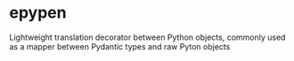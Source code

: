 # epypen
Lightweight translation decorator between Python objects,
commonly used as a mapper between Pydantic types and raw Pyton objects


